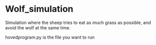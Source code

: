 # Wolf_simulation
Simulation where the sheep tries to eat as much grass as possible, and avoid the wolf at the same time.

hovedprogram.py is the file you want to run
